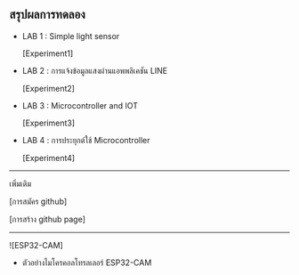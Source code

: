 สรุปผลการทดลอง
-----------------
- LAB 1 : Simple light sensor

     [Experiment1] 
- LAB 2 : การแจ้งข้อมูลแสงผ่านแอพพลิเคชัน LINE

     [Experiment2]
- LAB 3 : Microcontroller and IOT

     [Experiment3]
- LAB 4 : การประยุกต์ใช้ Microcontroller

     [Experiment4]

---------------------
เพิ่มเติม

   [การสมัคร github]

   [การสร้าง github page]

-------------------
![ESP32-CAM]

- ตัวอย่างไมโครคอลโทรลเลอร์ ESP32-CAM

